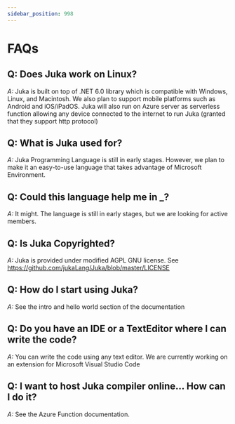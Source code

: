 ```yaml
---
sidebar_position: 998
---
```


# FAQs

## Q: Does Juka work on Linux?
*A:* Juka is built on top of .NET 6.0 library which is compatible with Windows, Linux, and Macintosh.
We also plan to support mobile platforms such as Android and iOS/iPadOS.
Juka will also run on Azure server as serverless function allowing any device connected to the internet
to run Juka (granted that they support http protocol)

## Q: What is Juka used for?
*A:* Juka Programming Language is still in early stages. However, we plan to make it an easy-to-use language
that takes advantage of Microsoft Environment.

## Q: Could this language help me in _?
*A:* It might. The language is still in early stages, but we are looking for active members.


## Q: Is Juka Copyrighted?
*A:* Juka is provided under modified AGPL GNU license. See https://github.com/jukaLang/Juka/blob/master/LICENSE

## Q: How do I start using Juka?
*A:* See the intro and hello world section of the documentation

## Q: Do you have an IDE or a TextEditor where I can write the code?
*A:* You can write the code using any text editor. We are currently working on an extension for Microsoft Visual Studio Code

## Q: I want to host Juka compiler online... How can I do it?
*A:* See the Azure Function documentation.